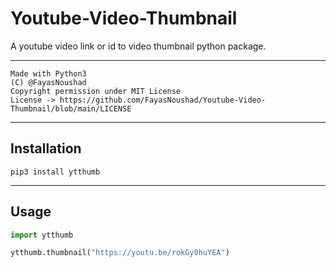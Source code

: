 # Youtube-Video-Thumbnail

A youtube video link or id to video thumbnail python package.

---

```
Made with Python3
(C) @FayasNoushad
Copyright permission under MIT License
License -> https://github.com/FayasNoushad/Youtube-Video-Thumbnail/blob/main/LICENSE
```

---

## Installation

```
pip3 install ytthumb
```

---

## Usage

```python
import ytthumb

ytthumb.thumbnail("https://youtu.be/rokGy0huYEA")
```

